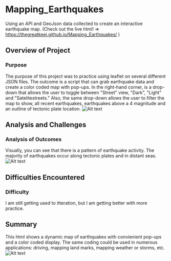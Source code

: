 # Mapping_Earthquakes
Using an API and GeoJson data collected to create an interactive earthquake map.
(Check out the live html! => https://thegreatkeej.github.io/Mapping_Earthquakes/ )
## Overview of Project

### Purpose
The purpose of this project was to practice using leaflet on several different JSON files. The outcome is a script that can grab earthquake data and create a color coded map with pop-ups.
In the  right-hand corner, is a drop-down that allows the user to toggle between "Street" view, "Dark", "Light" and "Satelitestreets." Also, the same drop-down allows the user to filter the map to show, all recent earthquakes, earthquakes above a 4 magnitude and an outline of tectonic plate location. 
![Alt text](https://github.com/thegreatkeej/Mapping_Earthquakes/blob/tree/website/images/Picture1.png)

## Analysis and Challenges

### Analysis of Outcomes
Visually, you can see that there is a pattern of earthquake activity. The majority of earthquakes occur along tectonic plates and in distant seas.
![Alt text](https://github.com/thegreatkeej/Mapping_Earthquakes/blob/tree/website/images/Picture2.png)

## Difficulties Encountered

### Difficulty
I am still getting used to itteration, but I am getting better with more practice.

## Summary
This html shows a dynamic map of earthquakes with convienient pop-ups and a color coded display. The same coding could be used in numerous applications: driving, mapping land marks, mapping weather or storms, etc.
![Alt text](https://github.com/thegreatkeej/Mapping_Earthquakes/blob/tree/website/images/Picture3.png)
